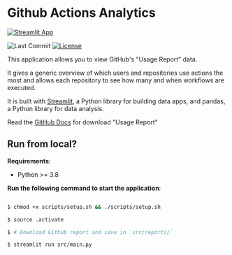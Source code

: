 # Github Actions Analytics

[![Streamlit App](https://static.streamlit.io/badges/streamlit_badge_black_white.svg)](https://gh-actions-analytics.streamlit.app/)

![Last Commit](https://img.shields.io/github/last-commit/neulabscom/github-actions-analytics/main)
[![License](https://img.shields.io/github/license/neulabscom/github-actions-analytics)](https://github.com/neulabscom/github-actions-analytics/blob/main/LICENSE)

This application allows you to view GitHub's "Usage Report" data.

It gives a generic overview of which users and repositories use actions the most and allows each repository to see how many and when workflows are executed.

It is built with [Streamlit](https://streamlit.io/), a Python library for building data apps, and pandas, a Python library for data analysis.

Read the [GitHub Docs](https://docs.github.com/en/billing/managing-billing-for-github-actions/viewing-your-github-actions-usage) for download "Usage Report"

## Run from local?

**Requirements**:

- Python >= 3.8

**Run the following command to start the application**:

```bash

$ chmod +x scripts/setup.sh && ./scripts/setup.sh

$ source .activate

$ # Download Github report and save in `src/reports/`

$ streamlit run src/main.py
```
